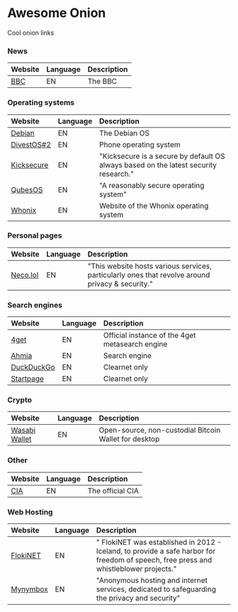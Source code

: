 # Awesome Onion
Cool onion links

### News
|Website|Language|Description|
|:------|:-------|:----------|
|[BBC](https://www.bbcnewsd73hkzno2ini43t4gblxvycyac5aw4gnv7t2rccijh7745uqd.onion/)|EN|The BBC|

### Operating systems
|Website|Language|Description|
|:------|:-------|:----------|
|[Debian](http://5ekxbftvqg26oir5wle3p27ax3wksbxcecnm6oemju7bjra2pn26s3qd.onion/)|EN|The Debian OS|
|[DivestOS](http://divestoseb5nncsydt7zzf5hrfg44md4bxqjs5ifcv4t7gt7u6ohjyyd.onion/)[#2](http://2ceyag7ppvhliszes2v25n5lmpwhzqrc7sv72apqka6hwggfi42y2uid.onion/)|EN|Phone operating system|
|[Kicksecure](http://www.w5j6stm77zs6652pgsij4awcjeel3eco7kvipheu6mtr623eyyehj4yd.onion/)|EN|"Kicksecure is a secure by default OS always based on the latest security research."|
|[QubesOS](http://qubesosfasa4zl44o4tws22di6kepyzfeqv3tg4e3ztknltfxqrymdad.onion/)|EN|"A reasonably secure operating system"|
|[Whonix](http://www.dds6qkxpwdeubwucdiaord2xgbbeyds25rbsgr73tbfpqpt4a6vjwsyd.onion/)|EN|Website of the Whonix operating system|

### Personal pages
|Website|Language|Description|
|:------|:-------|:----------|
|[Neco.lol](http://q7cn7lnjwrgvq7iwmo2u7z5b62lktg7h2wyvev4pfb3x7lf55fopojqd.onion/)|EN|"This website hosts various services, particularly ones that revolve around privacy & security."|

### Search engines
|Website|Language|Description|
|:------|:-------|:----------|
|[4get](http://4getwebfrq5zr4sxugk6htxvawqehxtdgjrbcn2oslllcol2vepa23yd.onion/)|EN|Official instance of the 4get metasearch engine|
|[Ahmia](http://juhanurmihxlp77nkq76byazcldy2hlmovfu2epvl5ankdibsot4csyd.onion/)|EN|Search engine|
|[DuckDuckGo](https://duckduckgogg42xjoc72x3sjasowoarfbgcmvfimaftt6twagswzczad.onion/)|EN|Clearnet only|
|[Startpage](http://startpagel6srwcjlue4zgq3zevrujfaow726kjytqbbjyrswwmjzcqd.onion)|EN|Clearnet only|

### Crypto
|Website|Language|Description|
|:------|:-------|:----------|
|[Wasabi Wallet](http://wasabiukrxmkdgve5kynjztuovbg43uxcbcxn6y2okcrsg7gb6jdmbad.onion/)|EN|Open-source, non-custodial Bitcoin Wallet for desktop|

### Other
|Website|Language|Description|
|:------|:-------|:----------|
|[CIA](http://ciadotgov4sjwlzihbbgxnqg3xiyrg7so2r2o3lt5wz5ypk4sxyjstad.onion/)|EN|The official CIA|

### Web Hosting
|Website|Language|Description|
|:------|:-------|:----------|
|[FlokiNET](https://vf7vsrexwb7e4j65idp4hq4eqlvjiwrnvi3jnb4st7oteer5tzgvhaqd.onion/)|EN|" FlokiNET was established in 2012 - Iceland, to provide a safe harbor for freedom of speech, free press and whistleblower projects."|
|[Mynymbox](http://mynymefqtjhkxg67sj5orcsu75ofhvnyk7tpuowfe4jyhfvqsfsbhzyd.onion)|EN|"Anonymous hosting and internet services, dedicated to safeguarding the privacy and security"|